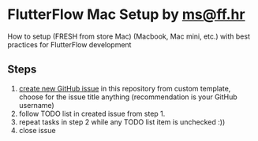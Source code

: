 # FlutterFlow Mac Setup by ms@ff.hr

How to setup (FRESH from store Mac) (Macbook, Mac mini, etc.) with best practices for FlutterFlow development 

## Steps  

1. [create new GitHub issue](https://github.com/stepanic/ff-mac-setup/issues/new?assignees=&labels=mac_setup&projects=&template=mac-setup-todo-list.md&title=) in this repository from custom template, choose for the issue title anything (recommendation is your GitHub username)
2. follow TODO list in created issue from step 1.
3. repeat tasks in step 2 while any TODO list item is unchecked :))
4. close issue

